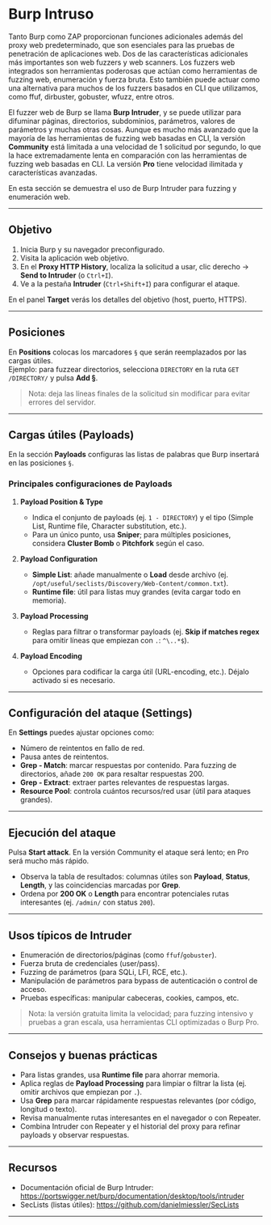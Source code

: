 # Burp Intruso

Tanto Burp como ZAP proporcionan funciones adicionales además del proxy web predeterminado, que son esenciales para las pruebas de penetración de aplicaciones web. Dos de las características adicionales más importantes son web fuzzers y web scanners. Los fuzzers web integrados son herramientas poderosas que actúan como herramientas de fuzzing web, enumeración y fuerza bruta. Esto también puede actuar como una alternativa para muchos de los fuzzers basados en CLI que utilizamos, como ffuf, dirbuster, gobuster, wfuzz, entre otros.

El fuzzer web de Burp se llama **Burp Intruder**, y se puede utilizar para difuminar páginas, directorios, subdominios, parámetros, valores de parámetros y muchas otras cosas. Aunque es mucho más avanzado que la mayoría de las herramientas de fuzzing web basadas en CLI, la versión **Community** está limitada a una velocidad de 1 solicitud por segundo, lo que la hace extremadamente lenta en comparación con las herramientas de fuzzing web basadas en CLI. La versión **Pro** tiene velocidad ilimitada y características avanzadas.

En esta sección se demuestra el uso de Burp Intruder para fuzzing y enumeración web.

---

## Objetivo

1. Inicia Burp y su navegador preconfigurado.
2. Visita la aplicación web objetivo.
3. En el **Proxy HTTP History**, localiza la solicitud a usar, clic derecho → **Send to Intruder** (o `Ctrl+I`).
4. Ve a la pestaña **Intruder** (`Ctrl+Shift+I`) para configurar el ataque.

En el panel **Target** verás los detalles del objetivo (host, puerto, HTTPS).

---

## Posiciones

En **Positions** colocas los marcadores `§` que serán reemplazados por las cargas útiles.  
Ejemplo: para fuzzear directorios, selecciona `DIRECTORY` en la ruta `GET /DIRECTORY/` y pulsa **Add §**.

> Nota: deja las líneas finales de la solicitud sin modificar para evitar errores del servidor.

---

## Cargas útiles (Payloads)

En la sección **Payloads** configuras las listas de palabras que Burp insertará en las posiciones `§`.

### Principales configuraciones de Payloads

1. **Payload Position & Type**  
   - Indica el conjunto de payloads (ej. `1 - DIRECTORY`) y el tipo (Simple List, Runtime file, Character substitution, etc.).
   - Para un único punto, usa **Sniper**; para múltiples posiciones, considera **Cluster Bomb** o **Pitchfork** según el caso.

2. **Payload Configuration**  
   - **Simple List**: añade manualmente o **Load** desde archivo (ej. `/opt/useful/seclists/Discovery/Web-Content/common.txt`).
   - **Runtime file**: útil para listas muy grandes (evita cargar todo en memoria).

3. **Payload Processing**  
   - Reglas para filtrar o transformar payloads (ej. **Skip if matches regex** para omitir líneas que empiezan con `.`: `^\..*$`).

4. **Payload Encoding**  
   - Opciones para codificar la carga útil (URL-encoding, etc.). Déjalo activado si es necesario.

---

## Configuración del ataque (Settings)

En **Settings** puedes ajustar opciones como:
- Número de reintentos en fallo de red.
- Pausa antes de reintentos.
- **Grep - Match**: marcar respuestas por contenido. Para fuzzing de directorios, añade `200 OK` para resaltar respuestas 200.
- **Grep - Extract**: extraer partes relevantes de respuestas largas.
- **Resource Pool**: controla cuántos recursos/red usar (útil para ataques grandes).

---

## Ejecución del ataque

Pulsa **Start attack**. En la versión Community el ataque será lento; en Pro será mucho más rápido.

- Observa la tabla de resultados: columnas útiles son **Payload**, **Status**, **Length**, y las coincidencias marcadas por **Grep**.
- Ordena por **200 OK** o **Length** para encontrar potenciales rutas interesantes (ej. `/admin/` con status `200`).

---

## Usos típicos de Intruder

- Enumeración de directorios/páginas (como `ffuf`/`gobuster`).
- Fuerza bruta de credenciales (user/pass).
- Fuzzing de parámetros (para SQLi, LFI, RCE, etc.).
- Manipulación de parámetros para bypass de autenticación o control de acceso.
- Pruebas específicas: manipular cabeceras, cookies, campos, etc.

> Nota: la versión gratuita limita la velocidad; para fuzzing intensivo y pruebas a gran escala, usa herramientas CLI optimizadas o Burp Pro.

---

## Consejos y buenas prácticas

- Para listas grandes, usa **Runtime file** para ahorrar memoria.
- Aplica reglas de **Payload Processing** para limpiar o filtrar la lista (ej. omitir archivos que empiezan por `.`).
- Usa **Grep** para marcar rápidamente respuestas relevantes (por código, longitud o texto).
- Revisa manualmente rutas interesantes en el navegador o con Repeater.
- Combina Intruder con Repeater y el historial del proxy para refinar payloads y observar respuestas.

---

## Recursos

- Documentación oficial de Burp Intruder: https://portswigger.net/burp/documentation/desktop/tools/intruder
- SecLists (listas útiles): https://github.com/danielmiessler/SecLists

---
